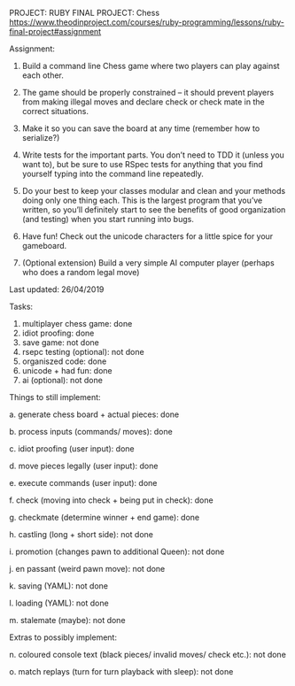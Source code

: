 PROJECT: RUBY FINAL PROJECT: Chess
https://www.theodinproject.com/courses/ruby-programming/lessons/ruby-final-project#assignment

Assignment:

1. Build a command line Chess game where two players can play against each other.

2. The game should be properly constrained – it should prevent players from making illegal moves and declare check or check mate in the correct situations.

3. Make it so you can save the board at any time (remember how to serialize?)

4. Write tests for the important parts. You don’t need to TDD it (unless you want to), but be sure to use RSpec tests for anything that you find yourself typing into the command line repeatedly.

5. Do your best to keep your classes modular and clean and your methods doing only one thing each. This is the largest program that you’ve written, so you’ll definitely start to see the benefits of good organization (and testing) when you start running into bugs.

6. Have fun! Check out the unicode characters for a little spice for your gameboard.

7. (Optional extension) Build a very simple AI computer player (perhaps who does a random legal move)


Last updated: 26/04/2019

Tasks:
1. multiplayer chess game: done
2. idiot proofing: done
3. save game: not done
4. rsepc testing (optional): not done
5. organiszed code: done
6. unicode + had fun: done
7. ai (optional): not done

Things to still implement:

a. generate chess board + actual pieces: done

b. process inputs (commands/ moves): done

c. idiot proofing (user input): done

d. move pieces legally (user input): done

e. execute commands (user input): done

f. check (moving into check + being put in check): done

g. checkmate (determine winner + end game): done

h. castling (long + short side): not done

i. promotion (changes pawn to additional Queen): not done

j. en passant (weird pawn move): not done

k. saving (YAML): not done

l. loading  (YAML): not done

m. stalemate (maybe): not done

Extras to possibly implement:

n. coloured console text (black pieces/ invalid moves/ check etc.): not done

o. match replays (turn for turn playback with sleep): not done
